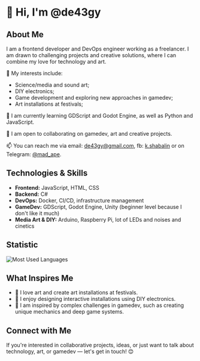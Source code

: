 # 👋 Hi, I'm @de43gy

## About Me

I am a frontend developer and DevOps engineer working as a freelancer. I am drawn to challenging projects and creative solutions, where I can combine my love for technology and art.

👀 My interests include:
- Science/media and sound art;
- DIY electronics;
- Game development and exploring new approaches in gamedev;
- Art installations at festivals;

🌱 I am currently learning GDScript and Godot Engine, as well as Python and JavaScript.

💞️ I am open to collaborating on gamedev, art and creative projects.

📫 You can reach me via email: [de43gy@gmail.com](mailto:de43gy@gmail.com), fb: [k.shabalin](https://www.facebook.com/k.shabalin) or on Telegram: [@mad_ape](https://t.me/mad_ape).

## Technologies & Skills
- **Frontend:** JavaScript, HTML, CSS
- **Backend:** C#
- **DevOps:** Docker, CI/CD, infrastructure management
- **GameDev:** GDScript, Godot Engine, Unity (beginner level because I don't like it much)
- **Media Art & DIY:** Arduino, Raspberry Pi, lot of LEDs and noises and cinetics
  
## Statistic

![Most Used Languages](https://github-readme-stats.vercel.app/api/top-langs/?username=de43gy&layout=compact&langs_count=6&theme=radical)

## What Inspires Me

- 🎨 I love art and create art installations at festivals.
- 🔧 I enjoy designing interactive installations using DIY electronics.
- 🚀 I am inspired by complex challenges in gamedev, such as creating unique mechanics and deep game systems.

## Connect with Me

If you're interested in collaborative projects, ideas, or just want to talk about technology, art, or gamedev — let's get in touch! 😊
